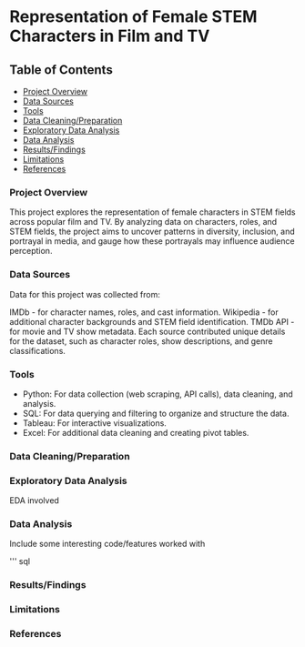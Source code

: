 # Representation of Female STEM Characters in Film and TV

## Table of Contents
- [Project Overview](#project-overview)
- [Data Sources](#data-sources)
- [Tools](#tools)
- [Data Cleaning/Preparation](#data-cleaningpreparation)
- [Exploratory Data Analysis](#exploratory-data-analysis)
- [Data Analysis](#data-analysis)
- [Results/Findings](#resultsfindings)
- [Limitations](#limitations)
- [References](#references)

### Project Overview

This project explores the representation of female characters in STEM fields across popular film and TV. By analyzing data on characters, roles, and STEM fields, the project aims to uncover patterns in diversity, inclusion, and portrayal in media, and gauge how these portrayals may influence audience perception.

### Data Sources

Data for this project was collected from:

IMDb - for character names, roles, and cast information.
Wikipedia - for additional character backgrounds and STEM field identification.
TMDb API - for movie and TV show metadata.
Each source contributed unique details for the dataset, such as character roles, show descriptions, and genre classifications.

### Tools

- Python: For data collection (web scraping, API calls), data cleaning, and analysis.
- SQL: For data querying and filtering to organize and structure the data.
- Tableau: For interactive visualizations.
- Excel: For additional data cleaning and creating pivot tables.


### Data Cleaning/Preparation

### Exploratory Data Analysis

EDA involved


### Data Analysis

Include some interesting code/features worked with

''' sql

### Results/Findings

### Limitations

### References









